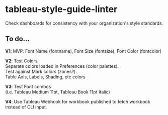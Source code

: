 # tableau-style-guide-linter
Check dashboards for consistency with your organization's style standards.


## To do...
**V1**: MVP. Font Name (fontname), Font Size (fontsize), Font Color (fontcolor)

**V2**: Test Colors   
    Separate colors loaded in Preferences (color palettes).   
    Test against Mark colors (zones?).  
    Table Axis, Labels, Shading, etc colors

**V3**: Test Font combos  
        (i.e. Tableau Medium 11pt, Tableau Book 11pt Italic)

**V4**: Use Tableau Webhook for workbook published to fetch workbook instead of CLI input.